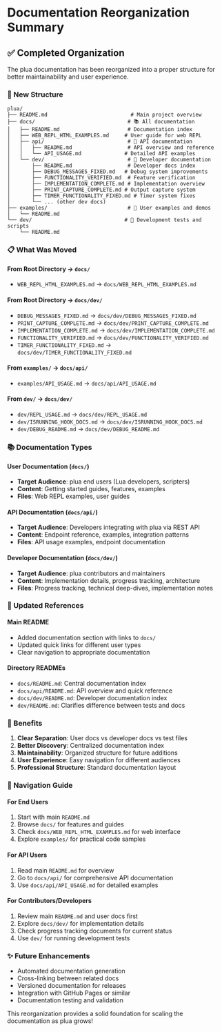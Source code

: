 # Documentation Reorganization Summary

## ✅ Completed Organization

The plua documentation has been reorganized into a proper structure for better maintainability and user experience.

### 📁 New Structure

```
plua/
├── README.md                           # Main project overview
├── docs/                              # 📚 All documentation
│   ├── README.md                      # Documentation index
│   ├── WEB_REPL_HTML_EXAMPLES.md     # User guide for web REPL
│   ├── api/                           # 📡 API documentation
│   │   ├── README.md                  # API overview and reference
│   │   └── API_USAGE.md              # Detailed API examples
│   └── dev/                           # 🔧 Developer documentation
│       ├── README.md                  # Developer docs index
│       ├── DEBUG_MESSAGES_FIXED.md   # Debug system improvements
│       ├── FUNCTIONALITY_VERIFIED.md  # Feature verification
│       ├── IMPLEMENTATION_COMPLETE.md # Implementation overview
│       ├── PRINT_CAPTURE_COMPLETE.md # Output capture system
│       ├── TIMER_FUNCTIONALITY_FIXED.md # Timer system fixes
│       └── ... (other dev docs)
├── examples/                          # 🚀 User examples and demos
│   └── README.md
└── dev/                              # 🧪 Development tests and scripts
    └── README.md
```

### 📋 What Was Moved

#### From Root Directory → `docs/`
- `WEB_REPL_HTML_EXAMPLES.md` → `docs/WEB_REPL_HTML_EXAMPLES.md`

#### From Root Directory → `docs/dev/`
- `DEBUG_MESSAGES_FIXED.md` → `docs/dev/DEBUG_MESSAGES_FIXED.md`
- `PRINT_CAPTURE_COMPLETE.md` → `docs/dev/PRINT_CAPTURE_COMPLETE.md`
- `IMPLEMENTATION_COMPLETE.md` → `docs/dev/IMPLEMENTATION_COMPLETE.md`
- `FUNCTIONALITY_VERIFIED.md` → `docs/dev/FUNCTIONALITY_VERIFIED.md`
- `TIMER_FUNCTIONALITY_FIXED.md` → `docs/dev/TIMER_FUNCTIONALITY_FIXED.md`

#### From `examples/` → `docs/api/`
- `examples/API_USAGE.md` → `docs/api/API_USAGE.md`

#### From `dev/` → `docs/dev/`
- `dev/REPL_USAGE.md` → `docs/dev/REPL_USAGE.md`
- `dev/ISRUNNING_HOOK_DOCS.md` → `docs/dev/ISRUNNING_HOOK_DOCS.md`
- `dev/DEBUG_README.md` → `docs/dev/DEBUG_README.md`

### 📚 Documentation Types

#### User Documentation (`docs/`)
- **Target Audience**: plua end users (Lua developers, scripters)
- **Content**: Getting started guides, features, examples
- **Files**: Web REPL examples, user guides

#### API Documentation (`docs/api/`)
- **Target Audience**: Developers integrating with plua via REST API
- **Content**: Endpoint reference, examples, integration patterns
- **Files**: API usage examples, endpoint documentation

#### Developer Documentation (`docs/dev/`)
- **Target Audience**: plua contributors and maintainers
- **Content**: Implementation details, progress tracking, architecture
- **Files**: Progress tracking, technical deep-dives, implementation notes

### 🔗 Updated References

#### Main README
- Added documentation section with links to `docs/`
- Updated quick links for different user types
- Clear navigation to appropriate documentation

#### Directory READMEs
- `docs/README.md`: Central documentation index
- `docs/api/README.md`: API overview and quick reference
- `docs/dev/README.md`: Developer documentation index
- `dev/README.md`: Clarifies difference between tests and docs

### 🎯 Benefits

1. **Clear Separation**: User docs vs developer docs vs test files
2. **Better Discovery**: Centralized documentation index
3. **Maintainability**: Organized structure for future additions
4. **User Experience**: Easy navigation for different audiences
5. **Professional Structure**: Standard documentation layout

### 🚀 Navigation Guide

#### For End Users
1. Start with main `README.md`
2. Browse `docs/` for features and guides
3. Check `docs/WEB_REPL_HTML_EXAMPLES.md` for web interface
4. Explore `examples/` for practical code samples

#### For API Users
1. Read main `README.md` for overview
2. Go to `docs/api/` for comprehensive API documentation
3. Use `docs/api/API_USAGE.md` for detailed examples

#### For Contributors/Developers
1. Review main `README.md` and user docs first
2. Explore `docs/dev/` for implementation details
3. Check progress tracking documents for current status
4. Use `dev/` for running development tests

### ✨ Future Enhancements

- Automated documentation generation
- Cross-linking between related docs
- Versioned documentation for releases
- Integration with GitHub Pages or similar
- Documentation testing and validation

This reorganization provides a solid foundation for scaling the documentation as plua grows!
